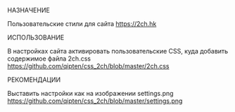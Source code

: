НАЗНАЧЕНИЕ

Пользовательские стили для сайта https://2ch.hk


ИСПОЛЬЗОВАНИЕ

В настройках сайта активировать пользовательские CSS, куда добавить содержимое файла 2ch.css
https://github.com/qipten/css_2ch/blob/master/2ch.css


РЕКОМЕНДАЦИИ

Выставить настройки как на изображении settings.png
https://github.com/qipten/css_2ch/blob/master/settings.png
